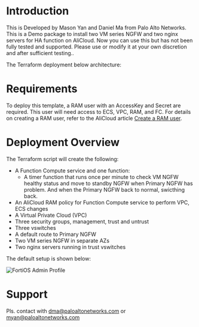 # Introduction

This is Developed by Mason Yan and Daniel Ma from Palo Alto Networks. This is a Demo package to install two VM series NGFW and two nginx servers for HA function on AliCloud. Now you can use this but has not been fully tested and supported. Please use or modify it at your own discretion and after sufficient testing.. 

The Terraform deployment below architecture:


# Requirements

To deploy this template, a RAM user with an AccessKey and Secret are required. This user will need access to ECS, VPC, RAM, and FC. For details on creating a RAM user, refer to the AliCloud article [Create a RAM user](https://www.alibabacloud.com/help/doc-detail/28637.htm).


# Deployment Overview

The Terraform script will create the following:

- A Function Compute service and one function:
  - A timer function that runs once per minute to check VM NGFW healthy status and move to standby NGFW when Primary NGFW has problem. And when the Primary NGFW back to normal, swicthing back.
- An AliCloud RAM policy for Function Compute service to perform VPC, ECS changes
- A Virtual Private Cloud (VPC)
- Three security groups, management, trust and untrust
- Three vswitches
- A default route to Primary NGFW
- Two VM series NGFW in separate AZs
- Two nginx servers running in trust vswitches



The default setup is shown below:

![FortiOS Admin Profile](./imgs/Diagram2_AA.png)



# Support

Pls. contact with dma@paloaltonetworks.com or myan@paloaltonetworks.com